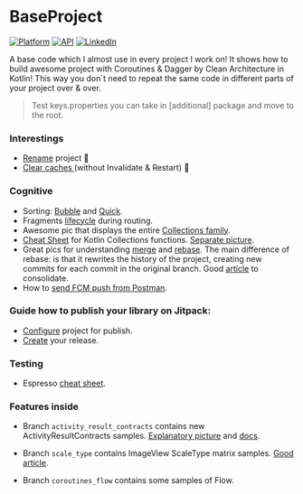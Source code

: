 

# BaseProject

[![Platform](https://img.shields.io/badge/platform-android-green.svg)](http://developer.android.com/index.html)
[![API](https://img.shields.io/badge/API-21%2B-brightgreen.svg?style=flat)](https://android-arsenal.com/api?level=21)
[![LinkedIn](https://img.shields.io/badge/LinkedIn-Alesh-blue)](https://www.linkedin.com/in/dmitry-aleshkov)

A base code which I almost use in every project I work on!
It shows how to build awesome project with Coroutines & Dagger by Clean Architecture in Kotlin!
This way you don`t need to repeat the same code in different parts of your project over & over.

> Test keys.properties you can take in [additional] package and move to the root.

### Interestings

* [Rename](https://gist.github.com/Alesh17/9c7dbbf0e894f601ac7a7af458ac7402) project 🤘
* [Clear caches ](https://gist.github.com/Alesh17/26e5eaffe0990798adc2bd2d8fe0ec7a) (without Invalidate & Restart) 🧹

### Cognitive

* Sorting: [Bubble](https://gist.github.com/Alesh17/2af261d7c3c629018f3503cdeca0f9c1) and [Quick](https://gist.github.com/Alesh17/a6cb93902a096c455a5475e88435daea).
* Fragments [lifecycle](https://gist.github.com/Alesh17/2af261d7c3c629018f3503cdeca0f9c1) during routing.
* Awesome pic that displays the entire [Collections family](https://raw.githubusercontent.com/Alesh17/BaseProject/master/additional/collections.png).
* [Cheat Sheet](https://medium.com/mobile-app-development-publication/kotlin-collection-functions-cheat-sheet-975371a96c4b) for Kotlin Collections functions. [Separate picture](https://miro.medium.com/max/6192/1*K1BGRTUJ8eZTw5E1Qnv2pw.png).
* Great pics for understanding 
[merge](https://raw.githubusercontent.com/Alesh17/BaseProject/master/additional/git_merge.png) and 
[rebase](https://raw.githubusercontent.com/Alesh17/BaseProject/master/additional/git_rebase.png). 
The main difference of rebase: is that it rewrites the history of the project, creating new commits for each commit in the original branch.
Good [article](https://www.atlassian.com/ru/git/tutorials/merging-vs-rebasing) to consolidate.
* How to [send FCM push from Postman](https://medium.com/android-school/test-fcm-notification-with-postman-f91ba08aacc3).

### Guide how to publish your library on Jitpack:

* [Configure](https://developer.android.com/studio/publish-library) project for publish.
* [Create](https://jitpack.io/docs/ANDROID) your release.

### Testing

* Espresso [cheat sheet](https://android.github.io/android-test/downloads/espresso-cheat-sheet-2.1.0.pdf).

### Features inside

* Branch `activity_result_contracts` contains new ActivityResultContracts samples. [Explanatory picture](https://miro.medium.com/max/1000/1*UJoM9lj5GYKaE4kt3hvV9Q.png) and [docs](https://developer.android.com/training/basics/intents/result).

* Branch `scale_type` contains ImageView ScaleType matrix samples. [Good article](https://medium.com/mobile-app-development-publication/android-matrix-scaletype-explained-4501f0796be8).

* Branch `coroutines_flow` contains some samples of Flow.

